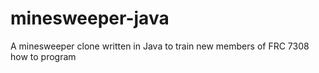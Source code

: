 # minesweeper-java
A minesweeper clone written in Java to train new members of FRC 7308 how to program
